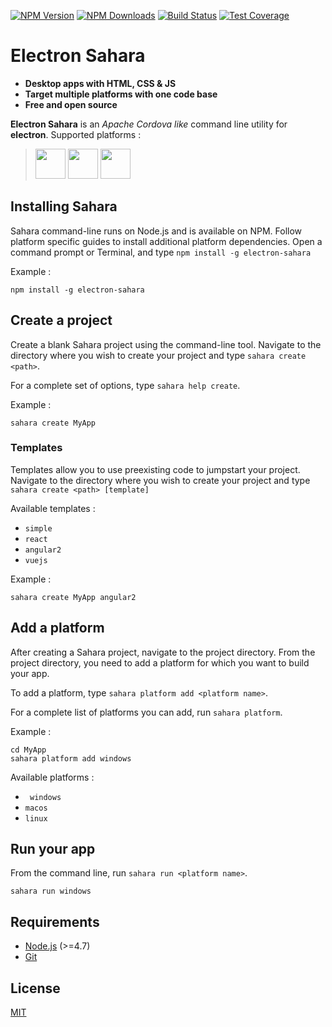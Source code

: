 [![NPM Version][npm-image]][npm-url]
[![NPM Downloads][downloads-image]][downloads-url]
[![Build Status][travis-image]][travis-url]
[![Test Coverage][coveralls-image]][coveralls-url]

# Electron Sahara

 - **Desktop apps with HTML, CSS & JS** 
 - **Target multiple platforms with one code base** 
 - **Free and open source**
 
**Electron Sahara** is an *Apache Cordova like* command line utility for **electron**. 
Supported platforms :

> <img src="https://upload.wikimedia.org/wikipedia/commons/3/35/Tux.svg" width="48"> <img src="https://upload.wikimedia.org/wikipedia/commons/b/bb/OS_X_El_Capitan_logo.svg" width="48"> <img src="https://upload.wikimedia.org/wikipedia/commons/5/5f/Windows_logo_-_2012.svg" width="48">

## Installing Sahara

Sahara command-line runs on Node.js and is available on NPM. Follow platform specific guides to install additional platform dependencies. Open a command prompt or Terminal, and type ``npm install -g electron-sahara``

Example :
```
npm install -g electron-sahara
```

## Create a project

Create a blank Sahara project using the command-line tool. Navigate to the directory where you wish to create your project and type ``sahara create <path>``.

For a complete set of options, type ``sahara help create``.

Example :
```
sahara create MyApp
```

### Templates

Templates allow you to use preexisting code to jumpstart your project. Navigate to the directory where you wish to create your project and type ``sahara create <path> [template]``

Available templates :

-  `` simple ``
-  `` react ``
-  `` angular2 ``
-  `` vuejs ``

Example :
```
sahara create MyApp angular2
```

## Add a platform

After creating a Sahara project, navigate to the project directory. From the project directory, you need to add a platform for which you want to build your app.

To add a platform, type ``sahara platform add <platform name>``.

For a complete list of platforms you can add, run ``sahara platform``.

Example :
```
cd MyApp
sahara platform add windows
```
Available platforms :

-  `` windows``
-  `` macos ``
-  `` linux ``

## Run your app

From the command line, run ``sahara run <platform name>``.

`` sahara run windows ``

## Requirements

 - [Node.js](https://nodejs.org/en/download/) (>=4.7)
 - [Git](https://git-scm.com/downloads)

 ## License

[MIT](LICENSE)

[npm-image]: https://img.shields.io/npm/v/@virtuoworks/electron-sahara.svg
[npm-url]: https://www.npmjs.com/package/@virtuoworks/electron-sahara
[downloads-image]: https://img.shields.io/npm/dm/@virtuoworks/electron-sahara.svg
[downloads-url]: https://www.npmjs.com/package/@virtuoworks/electron-sahara
[travis-image]: https://api.travis-ci.org/VirtuoWorks/electron-sahara.svg?branch=master
[travis-url]: https://travis-ci.org/VirtuoWorks/electron-sahara.svg
[coveralls-image]: https://coveralls.io/repos/github/VirtuoWorks/electron-sahara/badge.svg?branch=master
[coveralls-url]: https://coveralls.io/github/VirtuoWorks/electron-sahara?branch=master
